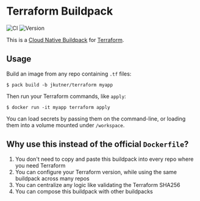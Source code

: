 # Terraform Buildpack

![CI](https://github.com/jkutner/terraform-buildpack/workflows/CI/badge.svg?branch=main&event=push) ![Version](https://img.shields.io/badge/dynamic/json?url=https://cnb-registry-api-staging.herokuapp.com/api/v1/buildpacks/jkutner/terraform&label=Version&query=$.latest.version)


This is a [Cloud Native Buildpack](https://buildpacks.io) for [Terraform](https://www.terraform.io/).

## Usage

Build an image from any repo containing `.tf` files:

```
$ pack build -b jkutner/terraform myapp
```

Then run your Terraform commands, like `apply`:

```
$ docker run -it myapp terraform apply
```

You can load secrets by passing them on the command-line, or loading them into a volume mounted under `/workspace`.

## Why use this instead of the official `Dockerfile`?

1. You don't need to copy and paste this buildpack into every repo where you need Terraform
1. You can configure your Terraform version, while using the same buildpack across many repos
1. You can centralize any logic like validating the Terraform SHA256
1. You can compose this buildpack with other buildpacks
